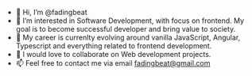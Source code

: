 - 👋 Hi, I’m @fadingbeat
- 👀 I’m interested in Software Development, with focus on frontend. My goal is to become successful developer and bring value to society.
- 🌱 My career is currenlty evolving around vanilla JavaScript, Angular, Typescript and everything related to frontend development.
- 💞️ I would love to collaborate on Web development projects. 
- 📫 Feel free to contact me via email fadingbeat@gmail.com

<!---
fadingbeat/fadingbeat is a ✨ special ✨ repository because its `README.md` (this file) appears on your GitHub profile.
You can click the Preview link to take a look at your changes.
--->

